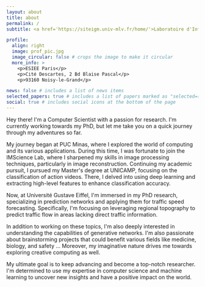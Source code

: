 ```yaml
---
layout: about
title: about
permalink: /
subtitle: <a href='https://siteigm.univ-mlv.fr/home/'>Laboratoire d'Informatique Gaspard-Monge</a>. Address. Contacts. Moto. Etc.

profile:
  align: right
  image: prof_pic.jpg
  image_circular: false # crops the image to make it circular
  more_info: >
    <p>ESIEE Paris</p>
    <p>Cité Descartes, 2 Bd Blaise Pascal</p>
    <p>93160 Noisy-le-Grand</p>

news: false # includes a list of news items
selected_papers: true # includes a list of papers marked as "selected={true}"
social: true # includes social icons at the bottom of the page
---
```


Hey there! I'm a Computer Scientist with a passion for research. I'm currently working towards my PhD, but let me take you on a quick journey through my adventures so far.

My journey began at PUC Minas, where I explored the world of computing and its various applications. During this time, I was fortunate to join the IMScience Lab, where I sharpened my skills in image processing techniques, particularly in image reconstruction. Continuing my academic pursuit, I pursued my Master's degree at UNICAMP, focusing on the classification of action videos. There, I delved into using deep learning and extracting high-level features to enhance classification accuracy.

Now, at Université Gustave Eiffel, I'm immersed in my PhD research, specializing in prediction networks and applying them for traffic speed forecasting. Specifically, I'm focusing on leveraging regional topography to predict traffic flow in areas lacking direct traffic information.

In addition to working on these topics, I'm also deeply interested in understanding the capabilities of generative networks. I'm also passionate about brainstorming projects that could benefit various fields like medicine, biology, and safety ... Moreover, my imaginative nature drives me towards exploring creative computing as well.

My ultimate goal is to keep advancing and become a top-notch researcher. I'm determined to use my expertise in computer science and machine learning to uncover new insights and have a positive impact on the world.



 